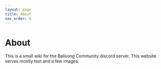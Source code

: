 ```yaml
---
layout: page
title: About
nav_order: 8
---
```


# About
This is a small wiki for the Balisong Community discord server. This website serves mostly text and a few images. 